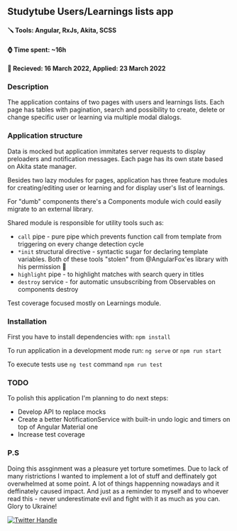 ## Studytube Users/Learnings lists app
#### 🪛 Tools: Angular, RxJs, Akita, SCSS
#### ⌚ Time spent: ~16h
#### 📆 Recieved: 16 March 2022, Applied: 23 March 2022

### Description

The application contains of two pages with users and learnings lists. Each page has tables with pagination, search and possibility to create, delete or change specific user or learning via multiple modal dialogs.

### Application structure

Data is mocked but application immitates server requests to display preloaders and notification messages. Each page has its own state based on Akita state manager.

Besides two lazy modules for pages, application has three feature modules for creating/editing user or learning and for display user's list of learnings.

For "dumb" components there's a Components module wich could easily migrate to an external library.

Shared module is responsible for utility tools such as:
- `call` pipe - pure pipe which prevents function call from template from triggering on every change detection cycle
- `*init` structural directive - syntactic sugar for declaring template variables. Both of these tools "stolen" from @AngularFox'es library with his permission 🦊
- `highlight` pipe - to highlight matches with search query in titles
- `destroy` service - for automatic unsubscribing from Observables on components destroy

Test coverage focused mostly on Learnings module.

### Installation

First you have to install dependencies with: `npm install`

To run application in a development mode run: `ng serve` or `npm run start`

To execute tests use `ng test` command `npm run test`

### TODO
To polish this application I'm planning to do next steps:
- Develop API to replace mocks
- Create a better NotificationService with built-in undo logic and timers on top of Angular Material one
- Increase test coverage

### P.S
Doing this assginment was a pleasure yet torture sometimes. Due to lack of many ristrictions I wanted to implement a lot of stuff and deffinately got overwhelmed at some point. A lot of things happenning nowadays and it deffinately caused impact. And just as a reminder to myself and to whoever read this - never underestimate evil and fight with it as much as you can. Glory to Ukraine!

[![Twitter Handle](https://img.shields.io/twitter/follow/mikekucherov?style=social)](https://twitter.com/mikekucherov)

